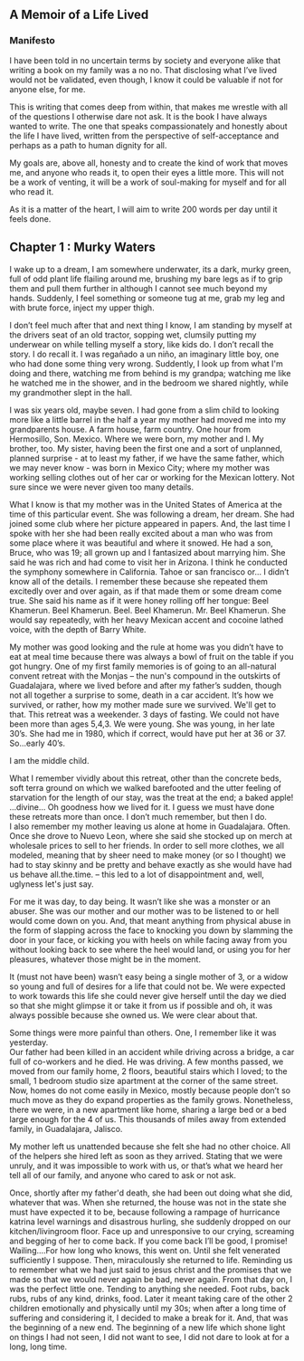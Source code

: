 ## A Memoir of a Life Lived

### Manifesto

I have been told in no uncertain terms by society and everyone alike that writing a book on my family was a no no. That disclosing what I’ve lived would not be validated, even though, I know it could be valuable if not for anyone else, for me.

This is writing that comes deep from within, that makes me wrestle with all of the questions I otherwise dare not ask. It is the book I have always wanted to write. The one that speaks compassionately and honestly about the life I have lived, written from the perspective of self-acceptance and perhaps as a path to human dignity for all. 

My goals are, above all, honesty and to create the kind of work that moves me, and anyone who reads it, to open their eyes a little more. This will not be a work of venting, it will be a work of soul-making for myself and for all who read it.

As it is a matter of the heart, I will aim to write 200 words per day until it feels done.


## Chapter 1 : Murky Waters

I wake up to a dream, I am somewhere underwater, its a dark, murky green, full of odd plant life flailing around me, brushing my bare legs as if to grip them and pull them further in although I cannot see much beyond my hands. Suddenly, I feel something or someone tug at me, grab my leg and with brute force, inject my upper thigh. 

I don’t feel much after that and next thing I know, I am standing by myself at the drivers seat of an old tractor, sopping wet, clumsily putting my underwear on while telling myself a story, like kids do. I don’t recall the story. I do recall it. I was regañado a un niño, an imaginary little boy, one who had done some thing very wrong. Suddently, I look up from what I'm doing and there, watching me from behind is my grandpa; watching me like he watched me in the shower, and in the bedroom we shared nightly, while my grandmother slept in the hall.

I was six years old, maybe seven. I had gone from a slim child to looking more like a little barrel in the half a year my mother had moved me into my grandparents house. A farm house, farm country. One hour from Hermosillo, Son. Mexico. Where we were born, my mother and I. My brother, too. My sister, having been the first one and a sort of unplanned, planned surprise - at to least my father, if we have the same father, which we may never know - was born in Mexico City; where my mother was working selling clothes out of her car or working for the Mexican lottery. Not sure since we were never given too many details.  
 
What I know is that my mother was in the United States of America at the time of this particular event. She was following a dream, her dream. She had joined some club where her picture appeared in papers. And, the last time I spoke with her she had been really excited about a man who was from some place where it was beautiful and where it snowed. He had a son, Bruce, who was 19; all grown up and I fantasized about marrying him. She said he was rich and had come to visit her in Arizona. I think he conducted the symphony somewhere in California. Tahoe or san francisco or... I didn’t know all of the details. I remember these because she repeated them excitedly over and over again, as if that made them or some dream come true. She said his name as if it were honey rolling off her tongue: Beel Khamerun. Beel Khamerun. Beel. Beel Khamerun. Mr. Beel Khamerun. She would say repeatedly, with her heavy Mexican accent and cocoine lathed voice, with the depth of Barry White. 

My mother was good looking and the rule at home was you didn’t have to eat at meal time because there was always a bowl of fruit on the table if you got hungry. One of my first family memories is of going to an all-natural convent retreat with the Monjas – the nun's compound in the outskirts of Guadalajara, where we lived before and after my father’s sudden, though not all together a surprise to some, death in a car accident. It’s how we survived, or rather, how my mother made sure we survived.  We'll get to that. This retreat was a weekender. 3 days of fasting. We could not have been more than ages 5,4,3. We were young. She was young, in her late 30’s. She had me in 1980, which if correct, would have put her at 36 or 37. So...early 40’s.  

I am the middle child.  

What I remember vividly about this retreat, other than the concrete beds, soft terra ground on which we walked barefooted and the utter feeling of starvation for the length of our stay, was the treat at the end; a baked apple!  
...divine... 
Oh goodness how we lived for it. I guess we must have done these retreats more than once. I don’t much remember, but then I do.  
I also remember my mother leaving us alone at home in Guadalajara. Often. Once she drove to Nuevo Leon, where she said she stocked up on merch at wholesale prices to sell to her friends. In order to sell more clothes, we all modeled, meaning that by sheer need to make money (or so I thought) we had to stay skinny and be pretty and behave exactly as she would have had us behave all.the.time. – this led to a lot of disappointment and, well, uglyness let's just say. 

For me it was day, to day being. It wasn’t like she was a monster or an abuser. She was our mother and our mother was to be listened to or hell would come down on you. And, that meant anything from physical abuse in the form of slapping across the face to knocking you down by slamming the door in your face, or kicking you with heels on while facing away from you without looking back to see where the heel would land, or using you for her pleasures, whatever those might be in the moment. 
 
It (must not have been) wasn’t easy being a single mother of 3, or a widow so young and full of desires for a life that could not be. We were expected to work towards this life she could never give herself until the day we died so that she might glimpse it or take it from us if possible and oh, it was always possible because she owned us. We were clear about that. 

Some things were more painful than others. One, I remember like it was yesterday.  
Our father had been killed in an accident while driving across a bridge, a car full of co-workers and he died. He was driving. A few months passed, we moved from our family home, 2 floors, beautiful stairs which I loved; to the small, 1 bedroom studio size apartment at the corner of the same street. Now, homes do not come easily in Mexico, mostly because people don’t so much move as they do expand properties as the family grows. Nonetheless, there we were, in a new apartment like home, sharing a large bed or a bed large enough for the 4 of us. This thousands of miles away from extended family, in Guadalajara, Jalisco.

My mother left us unattended because she felt she had no other choice. All of the helpers she hired left as soon as they arrived. Stating that we were unruly, and it was impossible to work with us, or that’s what we heard her tell all of our family, and anyone who cared to ask or not ask. 

Once, shortly after my father'd death, she had been out doing what she did, whatever that was. When she returned, the house was not in the state she must have expected it to be, because following a rampage of hurricance katrina level warnings and disastrous hurling, she suddenly dropped on our kitchen/livingroom floor. Face up and unresponsive to our crying, screaming and begging of her to come back. If you come back I’ll be good, I promise! Wailing....For how long who knows, this went on. Until she felt venerated sufficiently I suppose. Then, miraculously she returned to life. Reminding us to remember what we had just said to jesus christ and the promises that we made so that we would never again be bad, never again. From that day on, I was the perfect little one. Tending to anything she needed. Foot rubs, back rubs, rubs of any kind, drinks, food. Later it meant taking care of the other 2 children emotionally and physically until my 30s; when after a long time of suffering and considering it, I decided to make a break for it. And, that was the beginning of a new end. The beginning of a new life which shone light on things I had not seen, I did not want to see, I did not dare to look at for a long, long time.







 















